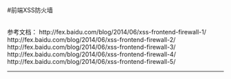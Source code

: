#前端XSS防火墙

<br>
参考文档：    
http://fex.baidu.com/blog/2014/06/xss-frontend-firewall-1/    
http://fex.baidu.com/blog/2014/06/xss-frontend-firewall-2/    
http://fex.baidu.com/blog/2014/06/xss-frontend-firewall-3/    
http://fex.baidu.com/blog/2014/06/xss-frontend-firewall-4/    
http://fex.baidu.com/blog/2014/06/xss-frontend-firewall-5/    
<hr>